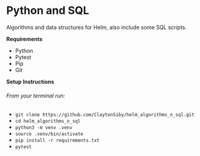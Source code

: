 # Python and SQL
Algorithms and data structures for Helm, also include some SQL scripts.

**Requirements**
- Python
- Pytest
- Pip
- Git

**Setup Instructions**

<h6>From your terminal run: </h6>

- `git clone https://github.com/ClaytonSiby/helm_algorithms_n_sql.git` <br />
- `cd helm_algorithms_n_sql` <br />
- `python3 -m venv .venv` <br />
- `source .venv/bin/activate` <br />
- `pip install -r requirements.txt` <br />
- `pytest` <br />
